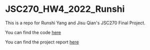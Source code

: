 # JSC270_HW4_2022_Runshi

This is a repo for Runshi Yang and Jisu Qian's JSC270 Final Project.

You can find the code [here](Assignment4.ipynb) 

You can find the project report [here](JSC270_HW4.pdf)
